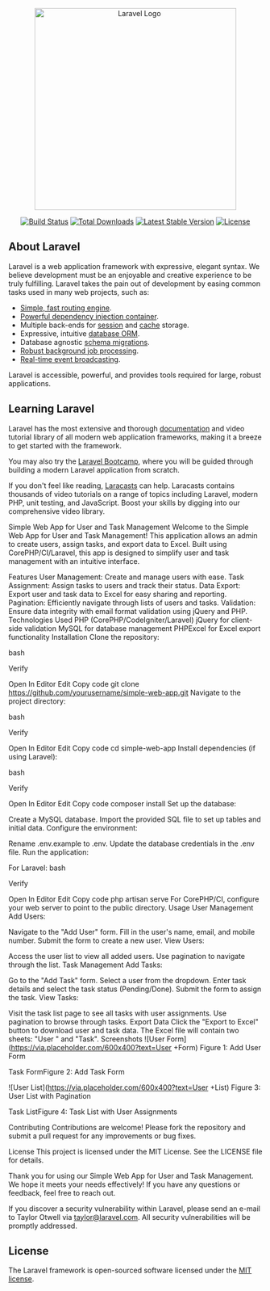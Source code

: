 <p align="center"><a href="https://laravel.com" target="_blank"><img src="https://raw.githubusercontent.com/laravel/art/master/logo-lockup/5%20SVG/2%20CMYK/1%20Full%20Color/laravel-logolockup-cmyk-red.svg" width="400" alt="Laravel Logo"></a></p>

<p align="center">
<a href="https://github.com/laravel/framework/actions"><img src="https://github.com/laravel/framework/workflows/tests/badge.svg" alt="Build Status"></a>
<a href="https://packagist.org/packages/laravel/framework"><img src="https://img.shields.io/packagist/dt/laravel/framework" alt="Total Downloads"></a>
<a href="https://packagist.org/packages/laravel/framework"><img src="https://img.shields.io/packagist/v/laravel/framework" alt="Latest Stable Version"></a>
<a href="https://packagist.org/packages/laravel/framework"><img src="https://img.shields.io/packagist/l/laravel/framework" alt="License"></a>
</p>

## About Laravel

Laravel is a web application framework with expressive, elegant syntax. We believe development must be an enjoyable and creative experience to be truly fulfilling. Laravel takes the pain out of development by easing common tasks used in many web projects, such as:

- [Simple, fast routing engine](https://laravel.com/docs/routing).
- [Powerful dependency injection container](https://laravel.com/docs/container).
- Multiple back-ends for [session](https://laravel.com/docs/session) and [cache](https://laravel.com/docs/cache) storage.
- Expressive, intuitive [database ORM](https://laravel.com/docs/eloquent).
- Database agnostic [schema migrations](https://laravel.com/docs/migrations).
- [Robust background job processing](https://laravel.com/docs/queues).
- [Real-time event broadcasting](https://laravel.com/docs/broadcasting).

Laravel is accessible, powerful, and provides tools required for large, robust applications.

## Learning Laravel

Laravel has the most extensive and thorough [documentation](https://laravel.com/docs) and video tutorial library of all modern web application frameworks, making it a breeze to get started with the framework.

You may also try the [Laravel Bootcamp](https://bootcamp.laravel.com), where you will be guided through building a modern Laravel application from scratch.

If you don't feel like reading, [Laracasts](https://laracasts.com) can help. Laracasts contains thousands of video tutorials on a range of topics including Laravel, modern PHP, unit testing, and JavaScript. Boost your skills by digging into our comprehensive video library.

Simple Web App for User and Task Management
Welcome to the Simple Web App for User and Task Management! This application allows an admin to create users, assign tasks, and export data to Excel. Built using CorePHP/CI/Laravel, this app is designed to simplify user and task management with an intuitive interface.

Features
User Management: Create and manage users with ease.
Task Assignment: Assign tasks to users and track their status.
Data Export: Export user and task data to Excel for easy sharing and reporting.
Pagination: Efficiently navigate through lists of users and tasks.
Validation: Ensure data integrity with email format validation using jQuery and PHP.
Technologies Used
PHP (CorePHP/CodeIgniter/Laravel)
jQuery for client-side validation
MySQL for database management
PHPExcel for Excel export functionality
Installation
Clone the repository:

bash

Verify

Open In Editor
Edit
Copy code
git clone https://github.com/yourusername/simple-web-app.git
Navigate to the project directory:

bash

Verify

Open In Editor
Edit
Copy code
cd simple-web-app
Install dependencies (if using Laravel):

bash

Verify

Open In Editor
Edit
Copy code
composer install
Set up the database:

Create a MySQL database.
Import the provided SQL file to set up tables and initial data.
Configure the environment:

Rename .env.example to .env.
Update the database credentials in the .env file.
Run the application:

For Laravel:
bash

Verify

Open In Editor
Edit
Copy code
php artisan serve
For CorePHP/CI, configure your web server to point to the public directory.
Usage
User Management
Add Users:

Navigate to the "Add User" form.
Fill in the user's name, email, and mobile number.
Submit the form to create a new user.
View Users:

Access the user list to view all added users.
Use pagination to navigate through the list.
Task Management
Add Tasks:

Go to the "Add Task" form.
Select a user from the dropdown.
Enter task details and select the task status (Pending/Done).
Submit the form to assign the task.
View Tasks:

Visit the task list page to see all tasks with user assignments.
Use pagination to browse through tasks.
Export Data
Click the "Export to Excel" button to download user and task data.
The Excel file will contain two sheets: "User " and "Task".
Screenshots
![User Form](https://via.placeholder.com/600x400?text=User +Form) Figure 1: Add User Form

Task FormFigure 2: Add Task Form

![User List](https://via.placeholder.com/600x400?text=User +List) Figure 3: User List with Pagination

Task ListFigure 4: Task List with User Assignments

Contributing
Contributions are welcome! Please fork the repository and submit a pull request for any improvements or bug fixes.

License
This project is licensed under the MIT License. See the LICENSE file for details.

Thank you for using our Simple Web App for User and Task Management. We hope it meets your needs effectively! If you have any questions or feedback, feel free to reach out.





If you discover a security vulnerability within Laravel, please send an e-mail to Taylor Otwell via [taylor@laravel.com](mailto:taylor@laravel.com). All security vulnerabilities will be promptly addressed.

## License

The Laravel framework is open-sourced software licensed under the [MIT license](https://opensource.org/licenses/MIT).
